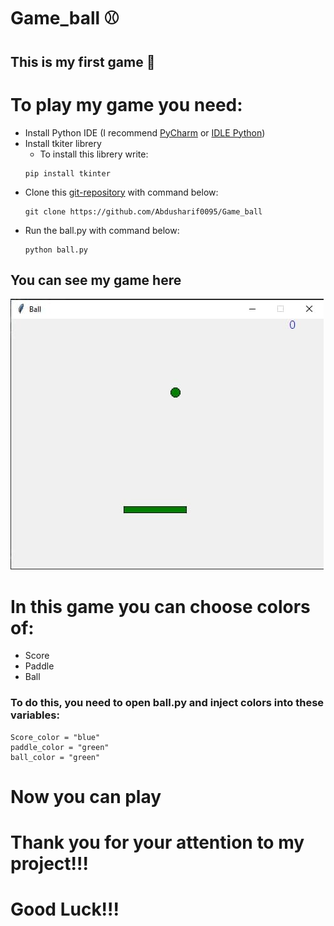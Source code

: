# Game_ball ⚾
## This is my first game 🎇

# To play my game you need:
- Install Python IDE (I recommend [PyCharm](https://www.jetbrains.com/ru-ru/pycharm/download/) or [IDLE Python](https://www.python.org/downloads)) 
- Install tkiter librery
   + To install this librery write:
   ```
   pip install tkinter
   ```
- Clone this [git-repository](https://github.com/Abdusharif0095/Game_ball) with command below:
   ```
   git clone https://github.com/Abdusharif0095/Game_ball
   ```
- Run the ball.py with command below:
  ```
  python ball.py
  ```
## You can see my game here <br>
![Image](view.jpg)

# In this game you can choose colors of:
+ Score
+ Paddle
+ Ball
### To do this, you need to open ball.py and inject colors into these variables:
```
Score_color = "blue"
paddle_color = "green"
ball_color = "green"
```
# Now you can play 
# Thank you for your attention to my project!!!
# Good Luck!!!
